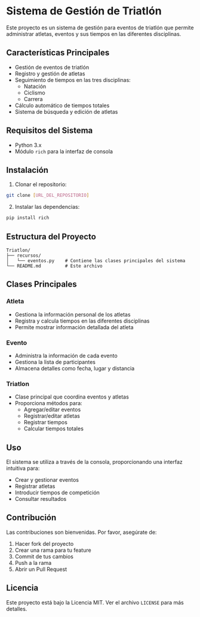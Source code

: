 # Sistema de Gestión de Triatlón

Este proyecto es un sistema de gestión para eventos de triatlón que permite administrar atletas, eventos y sus tiempos en las diferentes disciplinas.

## Características Principales

- Gestión de eventos de triatlón
- Registro y gestión de atletas
- Seguimiento de tiempos en las tres disciplinas:
  - Natación
  - Ciclismo
  - Carrera
- Cálculo automático de tiempos totales
- Sistema de búsqueda y edición de atletas

## Requisitos del Sistema

- Python 3.x
- Módulo `rich` para la interfaz de consola

## Instalación

1. Clonar el repositorio:
```bash
git clone [URL_DEL_REPOSITORIO]
```

2. Instalar las dependencias:
```bash
pip install rich
```

## Estructura del Proyecto

```
Triatlon/
├── recursos/
│   └── eventos.py    # Contiene las clases principales del sistema
└── README.md         # Este archivo
```

## Clases Principales

### Atleta
- Gestiona la información personal de los atletas
- Registra y calcula tiempos en las diferentes disciplinas
- Permite mostrar información detallada del atleta

### Evento
- Administra la información de cada evento
- Gestiona la lista de participantes
- Almacena detalles como fecha, lugar y distancia

### Triatlon
- Clase principal que coordina eventos y atletas
- Proporciona métodos para:
  - Agregar/editar eventos
  - Registrar/editar atletas
  - Registrar tiempos
  - Calcular tiempos totales

## Uso

El sistema se utiliza a través de la consola, proporcionando una interfaz intuitiva para:
- Crear y gestionar eventos
- Registrar atletas
- Introducir tiempos de competición
- Consultar resultados

## Contribución

Las contribuciones son bienvenidas. Por favor, asegúrate de:
1. Hacer fork del proyecto
2. Crear una rama para tu feature 
3. Commit de tus cambios 
4. Push a la rama 
5. Abrir un Pull Request

## Licencia

Este proyecto está bajo la Licencia MIT. Ver el archivo `LICENSE` para más detalles.
